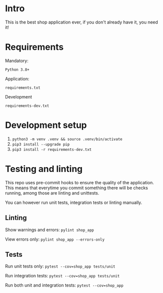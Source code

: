 # Intro

This is the best shop application ever, if you don't already have it, you need it!

# Requirements
Mandatory:

    Python 3.8+

Application:

    requirements.txt

Development

    requirements-dev.txt

# Development setup

1. `python3 -m venv .venv && source .venv/bin/activate`
2. `pip3 install --upgrade pip`
3. `pip3 install -r requirements-dev.txt`

# Testing and linting

This repo uses pre-commit hooks to ensure the quality of the application. This means that everytime you commit something there will be checks running, among those are linting and unittests.

You can however run unit tests, integration tests or linting manually.

## Linting

Show warnings and errors: `pylint shop_app`

View errors only: `pylint shop_app --errors-only`


## Tests

Run unit tests only: `pytest --cov=shop_app tests/unit`

Run integration tests: `pytest --cov=shop_app tests/unit`

Run both unit and integration tests: `pytest --cov=shop_app`
